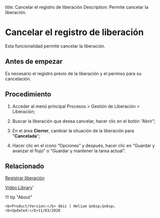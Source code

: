 title:  Cancelar el registro de liberación 
Description: Permite cancelar la liberación.
# Cancelar el registro de liberación

Esta funcionalidad permite cancelar la liberación.

Antes de empezar
----------------

Es necesario el registro previo de la liberación y el permiso para
su cancelación.

Procedimiento
-------------

1.  Acceder al menú principal Procesos \> Gestión de Liberación \> Liberación;

2.  Buscar la liberación que desea cancelar, hacer clic en el
    botón “Abrir”;

3.  En el área **Cierrer**, cambiar la situación de la liberación
    para "**Cancelada**";

4.  Hacer clic en el icono “Opciones” y después, hacer clic en "Guardar y
    avanzar el flujo" o "Guardar y mantener la tarea actual".

Relacionado
---------------

[Registrar liberación](/es-es/4biz-helium/processes/release/use/register-release-request.html)

<i class='fa fa-youtube-play  fa-2x' style='color:#97ce17;vertical-align: middle;'> </i> [Video Library](https://www.youtube.com/playlist?list=PLB5qK2uzf2RPdiRF4nIuCkAvXedNFV-af)'

!!! tip "About"

    <b>Product/Version:</b> 4biz | Helium &nbsp;&nbsp;
    <b>Updated:</b>11/03/2020

